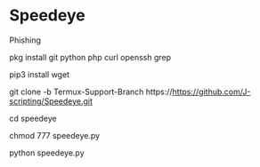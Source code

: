 # Speedeye
Phishing 

pkg install git python php curl openssh grep

pip3 install wget

git clone -b Termux-Support-Branch https://https://github.com/J-scripting/Speedeye.git

cd speedeye

chmod 777 speedeye.py

python speedeye.py
